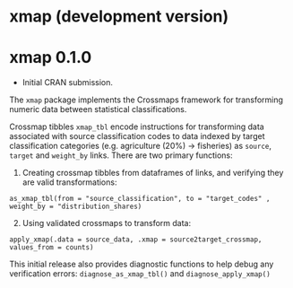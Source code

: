 # xmap (development version)

# xmap 0.1.0

* Initial CRAN submission.

The `xmap` package implements the Crossmaps framework for transforming numeric data between statistical classifications.

Crossmap tibbles `xmap_tbl` encode instructions for transforming data associated with source classification codes to data indexed by target classification categories (e.g. agriculture (20%) -> fisheries) as `source`, `target` and `weight_by` links. There are two primary functions:

1. Creating crossmap tibbles from dataframes of links, and verifying they are valid transformations: 

`as_xmap_tbl(from = "source_classification", to = "target_codes" , weight_by = "distribution_shares)`

2. Using validated crossmaps to transform data:

`apply_xmap(.data = source_data, .xmap = source2target_crossmap, values_from = counts)`

This initial release also provides diagnostic functions to help debug any verification errors: `diagnose_as_xmap_tbl()` and `diagnose_apply_xmap()`
